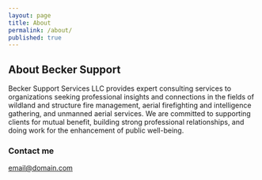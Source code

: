```yaml
---
layout: page
title: About
permalink: /about/
published: true
---
```



## About Becker Support
Becker Support Services LLC provides expert consulting services to organizations seeking professional insights and connections in the fields of wildland and structure fire management, aerial firefighting and intelligence gathering, and unmanned aerial services. 
We are committed to supporting clients for mutual benefit, building strong professional relationships, and doing work for the enhancement of public well-being.

### Contact me

[email@domain.com](mailto:email@domain.com)
